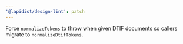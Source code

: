 ```yaml
---
'@lapidist/design-lint': patch
---
```


Force `normalizeTokens` to throw when given DTIF documents so callers migrate to `normalizeDtifTokens`.
